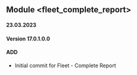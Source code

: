 ## Module <fleet_complete_report>

#### 23.03.2023
#### Version 17.0.1.0.0
#### ADD

- Initial commit for Fleet - Complete Report
